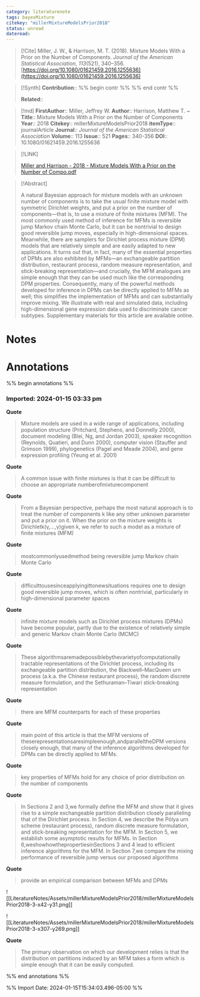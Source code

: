 ```yaml
---
category: literaturenote
tags: bayesMixture
citekey: "millerMixtureModelsPrior2018"
status: unread
dateread:
---
```

> [!Cite]
> Miller, J. W., & Harrison, M. T. (2018). Mixture Models With a Prior on the Number of Components. _Journal of the American Statistical Association_, _113_(521), 340–356. [https://doi.org/10.1080/01621459.2016.1255636](https://doi.org/10.1080/01621459.2016.1255636)

>[!Synth]
>**Contribution**:: %% begin contr %% %% end contr %%
>
>**Related**:: 

>[!md]
> **FirstAuthor**:: Miller, Jeffrey W.
> **Author**:: Harrison, Matthew T.
~
> **Title**:: Mixture Models With a Prior on the Number of Components
> **Year**:: 2018
> **Citekey**:: millerMixtureModelsPrior2018
> **itemType**:: journalArticle
> **Journal**:: *Journal of the American Statistical Association*
> **Volume**:: 113
> **Issue**:: 521
> **Pages**:: 340-356
> **DOI**:: 10.1080/01621459.2016.1255636

> [!LINK]
>
> [Miller and Harrison - 2018 - Mixture Models With a Prior on the Number of Compo.pdf](file:///home/nguyenston/Zotero/storage/YSJK4QHJ/Miller%20and%20Harrison%20-%202018%20-%20Mixture%20Models%20With%20a%20Prior%20on%20the%20Number%20of%20Compo.pdf)

> [!Abstract]
>
> A natural Bayesian approach for mixture models with an unknown number of components is to take the usual finite mixture model with symmetric Dirichlet weights, and put a prior on the number of components—that is, to use a mixture of finite mixtures (MFM). The most commonly used method of inference for MFMs is reversible jump Markov chain Monte Carlo, but it can be nontrivial to design good reversible jump moves, especially in high-dimensional spaces. Meanwhile, there are samplers for Dirichlet process mixture (DPM) models that are relatively simple and are easily adapted to new applications. It turns out that, in fact, many of the essential properties of DPMs are also exhibited by MFMs—an exchangeable partition distribution, restaurant process, random measure representation, and stick-breaking representation—and crucially, the MFM analogues are simple enough that they can be used much like the corresponding DPM properties. Consequently, many of the powerful methods developed for inference in DPMs can be directly applied to MFMs as well; this simplifies the implementation of MFMs and can substantially improve mixing. We illustrate with real and simulated data, including high-dimensional gene expression data used to discriminate cancer subtypes. Supplementary materials for this article are available online.
>

# Notes
>

# Annotations
%% begin annotations %%



### Imported: 2024-01-15 03:33 pm


<b class="thickUnd" style="text-decoration-color: ">Quote</b>
> Mixture models are used in a wide range of applications, including population structure (Pritchard, Stephens, and Donnelly 2000), document modeling (Blei, Ng, and Jordan 2003), speaker recognition (Reynolds, Quatieri, and Dunn 2000), computer vision (Stauffer and Grimson 1999), phylogenetics (Pagel and Meade 2004), and gene expression profiling (Yeung et al. 2001)

<b class="thickUnd" style="text-decoration-color: ">Quote</b>
> A common issue with finite mixtures is that it can be difficult to choose an appropriate numberofmixturecomponent

<b class="thickUnd" style="text-decoration-color: ">Quote</b>
> From a Bayesian perspective, perhaps the most natural approach is to treat the number of components k like any other unknown parameter and put a prior on it. When the prior on the mixture weights is Dirichletk(γ,...,γ)given k, we refer to such a model as a mixture of finite mixtures (MFM)

<b class="thickUnd" style="text-decoration-color: ">Quote</b>
> mostcommonlyusedmethod being reversible jump Markov chain Monte Carlo

<b class="thickUnd" style="text-decoration-color: ">Quote</b>
> difficulttousesinceapplyingittonewsituations requires one to design good reversible jump moves, which is often nontrivial, particularly in high-dimensional parameter spaces

<b class="thickUnd" style="text-decoration-color: ">Quote</b>
> infinite mixture models such as Dirichlet process mixtures (DPMs) have become popular, partly due to the existence of relatively simple and generic Markov chain Monte Carlo (MCMC)

<b class="thickUnd" style="text-decoration-color: ">Quote</b>
> These algorithmsaremadepossiblebythevarietyofcomputationally tractable representations of the Dirichlet process, including its exchangeable partition distribution, the Blackwell–MacQueen urn process (a.k.a. the Chinese restaurant process), the random discrete measure formulation, and the Sethuraman–Tiwari stick-breaking representation

<b class="thickUnd" style="text-decoration-color: ">Quote</b>
> there are MFM counterparts for each of these properties

<b class="thickUnd" style="text-decoration-color: ">Quote</b>
> main point of this article is that the MFM versions of theserepresentationsaresimpleenough,andparalleltheDPM versions closely enough, that many of the inference algorithms developed for DPMs can be directly applied to MFMs.

<b class="thickUnd" style="text-decoration-color: ">Quote</b>
> key properties of MFMs hold for any choice of prior distribution on the number of components

<b class="thickUnd" style="text-decoration-color: ">Quote</b>
> In Sections 2 and 3,we formally define the MFM and show that it gives rise to a simple exchangeable partition distribution closely paralleling that of the Dirichlet process. In Section 4, we describe the Pólya urn scheme (restaurant process), random discrete measure formulation, and stick-breaking representation for the MFM. In Section 5, we establish some asymptotic results for MFMs. In Section 6,weshowhowthepropertiesinSections 3 and 4 lead to efficient inference algorithms for the MFM. In Section 7,we compare the mixing performance of reversible jump versus our proposed algorithms

<b class="thickUnd" style="text-decoration-color: ">Quote</b>
> provide an empirical comparison between MFMs and DPMs

![[LiteratureNotes/Assets/millerMixtureModelsPrior2018/millerMixtureModelsPrior2018-3-x42-y31.png]]

![[LiteratureNotes/Assets/millerMixtureModelsPrior2018/millerMixtureModelsPrior2018-3-x307-y269.png]]

<b class="thickUnd" style="text-decoration-color: ">Quote</b>
> The primary observation on which our development relies is that the distribution on partitions induced by an MFM takes a form which is simple enough that it can be easily computed.


%% end annotations %%


%% Import Date: 2024-01-15T15:34:03.496-05:00 %%
